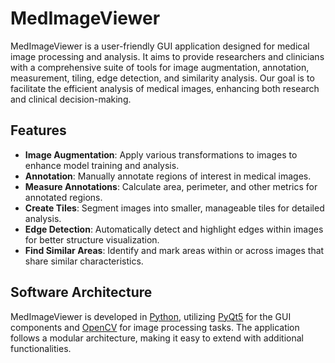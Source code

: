# MedImageViewer

MedImageViewer is a user-friendly GUI application designed for medical image processing and analysis. It aims to provide researchers and clinicians with a comprehensive suite of tools for image augmentation, annotation, measurement, tiling, edge detection, and similarity analysis. Our goal is to facilitate the efficient analysis of medical images, enhancing both research and clinical decision-making.

## Features
- **Image Augmentation**: Apply various transformations to images to enhance model training and analysis.
- **Annotation**: Manually annotate regions of interest in medical images.
- **Measure Annotations**: Calculate area, perimeter, and other metrics for annotated regions.
- **Create Tiles**: Segment images into smaller, manageable tiles for detailed analysis.
- **Edge Detection**: Automatically detect and highlight edges within images for better structure visualization.
- **Find Similar Areas**: Identify and mark areas within or across images that share similar characteristics.

## Software Architecture
MedImageViewer is developed in [Python](https://www.python.org/), utilizing [PyQt5](https://riverbankcomputing.com/software/pyqt/intro) for the GUI components and [OpenCV](https://opencv.org/) for image processing tasks. The application follows a modular architecture, making it easy to extend with additional functionalities.
